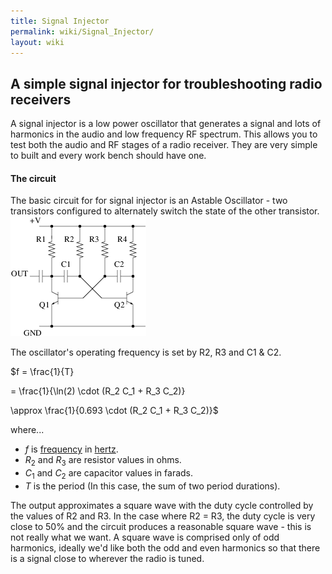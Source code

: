 ```yaml
---
title: Signal Injector
permalink: wiki/Signal_Injector/
layout: wiki
---
```


A simple signal injector for troubleshooting radio receivers
------------------------------------------------------------

A signal injector is a low power oscillator that generates a signal and
lots of harmonics in the audio and low frequency RF spectrum. This
allows you to test both the audio and RF stages of a radio receiver.
They are very simple to built and every work bench should have one.

#### The circuit

The basic circuit for for signal injector is an Astable Oscillator - two
transistors configured to alternately switch the state of the other
transistor. ![](Astable.png "fig:Astable.png")

The oscillator's operating frequency is set by R2, R3 and C1 & C2.

$f = \\frac{1}{T}

= \\frac{1}{\\ln(2) \\cdot (R\_2 C\_1 + R\_3 C\_2)}

\\approx \\frac{1}{0.693 \\cdot (R\_2 C\_1 + R\_3 C\_2)}$

where...

-   *f* is [frequency](frequency "wikilink") in
    [hertz](hertz "wikilink").
-   *R*<sub>2</sub> and *R*<sub>3</sub> are resistor values in ohms.
-   *C*<sub>1</sub> and *C*<sub>2</sub> are capacitor values in farads.
-   *T* is the period (In this case, the sum of two period durations).

The output approximates a square wave with the duty cycle controlled by
the values of R2 and R3. In the case where R2 = R3, the duty cycle is
very close to 50% and the circuit produces a reasonable square wave -
this is not really what we want. A square wave is comprised only of odd
harmonics, ideally we'd like both the odd and even harmonics so that
there is a signal close to wherever the radio is tuned.
